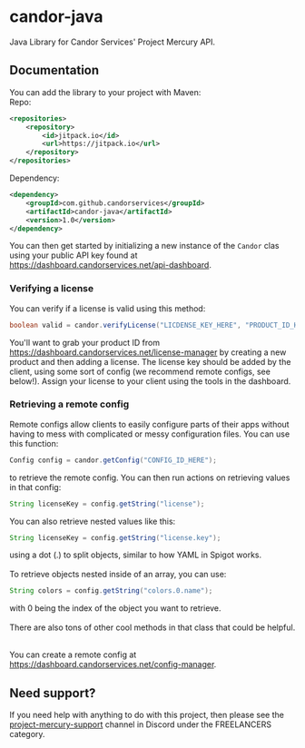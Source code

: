 # candor-java
Java Library for Candor Services' Project Mercury API.

## Documentation
You can add the library to your project with Maven:
<br>Repo:
```xml
<repositories>
    <repository>
        <id>jitpack.io</id>
        <url>https://jitpack.io</url>
    </repository>
</repositories>
```
Dependency:
```xml
<dependency>
    <groupId>com.github.candorservices</groupId>
    <artifactId>candor-java</artifactId>
    <version>1.0</version>
</dependency>
```
You can then get started by initializing a new instance of the `Candor` clas using your public API key found at https://dashboard.candorservices.net/api-dashboard.

### Verifying a license
You can verify if a license is valid using this method:
```java
boolean valid = candor.verifyLicense("LICDENSE_KEY_HERE", "PRODUCT_ID_HERE");
```

You'll want to grab your product ID from https://dashboard.candorservices.net/license-manager by creating a new product and then adding a license. The license key should be added by the client, using some sort of config (we recommend remote configs, see below!). Assign your license to your client using the tools in the dashboard.

### Retrieving a remote config
Remote configs allow clients to easily configure parts of their apps without having to mess with complicated or messy configuration files. You can use this function:
```java
Config config = candor.getConfig("CONFIG_ID_HERE");
```
to retrieve the remote config. You can then run actions on retrieving values in that config:
```java
String licenseKey = config.getString("license");
```

You can also retrieve nested values like this:
```java
String licenseKey = config.getString("license.key");
```
using a dot (.) to split objects, similar to how YAML in Spigot works.
<br><br>
To retrieve objects nested inside of an array, you can use:
```java
String colors = config.getString("colors.0.name");
```
with 0 being the index of the object you want to retrieve.
<br><br>
There are also tons of other cool methods in that class that could be helpful.
<br><br>

You can create a remote config at https://dashboard.candorservices.net/config-manager.

## Need support?
If you need help with anything to do with this project, then please see the [project-mercury-support](https://canary.discord.com/channels/650773903236399134/1146431646418079744) channel in Discord under the FREELANCERS category.
